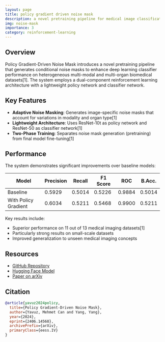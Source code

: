 ```yaml
---
layout: page
title: policy gradient driven noise mask
description: a novel pretraining pipeline for medical image classification using reinforcement learning
img: noise-mask
importance: 3
category: reinforcement-learning
---
```

## Overview

Policy Gradient-Driven Noise Mask introduces a novel pretraining pipeline that generates conditional noise masks to enhance deep learning classifier performance on heterogeneous multi-modal and multi-organ biomedical datasets[1]. The system employs a dual-component reinforcement learning architecture with a lightweight policy network and classifier network.

## Key Features

- **Adaptive Noise Masking**: Generates image-specific noise masks that account for variations in modality and organ type[1]
- **Lightweight Architecture**: Uses ResNet-10t as policy network and ResNet-50 as classifier network[1]
- **Two-Phase Training**: Separates noise mask generation (pretraining) from final model fine-tuning[1]

## Performance

The system demonstrates significant improvements over baseline models:

|Model|Precision|Recall|F1 Score|ROC|B.Acc.|
|--|--|--|--|--|--|
|Baseline|0.5929|0.5014|0.5226|0.9884|0.5014|
|With Policy Gradient|0.6034|0.5211|0.5468|0.9900|0.5211|

Key results include:
- Superior performance on 11 out of 13 medical imaging datasets[1]
- Particularly strong results on small-scale datasets
- Improved generalization to unseen medical imaging concepts

## Resources

- [GitHub Repository](https://github.com/converging-machine/Policy-Gradient-Driven-Noise-Mask)
- [Hugging Face Model](https://huggingface.co/converging-machine/Policy-Gradient-Noise-Mask)
- [Paper on arXiv](https://arxiv.org/abs/2406.14568)

## Citation

```bibtex
@article{yavuz2024policy,
  title={Policy Gradient-Driven Noise Mask},
  author={Yavuz, Mehmet Can and Yang, Yang},
  year={2024},
  eprint={2406.14568},
  archivePrefix={arXiv},
  primaryClass={eess.IV}
}
